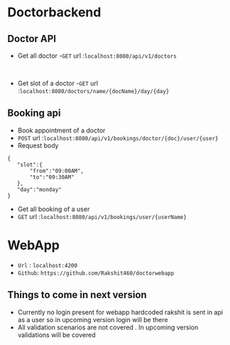 # Doctorbackend
 ## Doctor API 
 - Get all doctor
 -`GET` url :`localhost:8080/api/v1/doctors`
 <br />
 
 - Get slot of a doctor
 -`GET` url :`localhost:8080/doctors/name/{docName}/day/{day}`
 
 ## Booking api
 -  Book appointment of a doctor
 - `POST` url :`localhost:8080/api/v1/bookings/doctor/{doc}/user/{user}`
 - Request body 
 ```
 {
    "slot":{
        "from":"09:00AM",
        "to":"09:30AM"
    },
    "day":"monday"
}
 ```
 
 - Get all booking of a user
 - `GET` url :`localhost:8080/api/v1/bookings/user/{userName}`

 


# WebApp

- `Url` : `localhost:4200`
- `Github`: `https://github.com/Rakshit460/doctorwebapp`

## Things to come in next version
-  Currently no login present for webapp hardcoded rakshit is sent in api as a user so in upcoming version login will be there
-  All validation scenarios are not covered . In upcoming version validations will be covered

